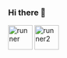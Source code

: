 ### Hi there 👋 
<img src="https://github.com/benturnerrocks/benturnerrocks/assets/85888003/4a548e5b-034c-47bd-9641-adf593400782" alt="runner" width="50"/>
<img src="https://github.com/benturnerrocks/benturnerrocks/assets/85888003/90e4ff7d-a57a-4136-8e2a-d71fee5edeee" alt="runner2" width="50"/>


<!--
**benturnerrocks/benturnerrocks** is a ✨ _special_ ✨ repository because its `README.md` (this file) appears on your GitHub profile.

Here are some ideas to get you started:

- 🔭 I’m currently working on ...
- 🌱 I’m currently learning ...
- 👯 I’m looking to collaborate on ...
- 🤔 I’m looking for help with ...
- 💬 Ask me about ...
- 📫 How to reach me: ...
- 😄 Pronouns: ...
- ⚡ Fun fact: ...
-->
